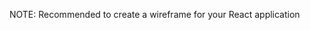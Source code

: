 <!-- (5 points): As a developer, I want to make good, consistent commits. -->

<!-- (5 points): As a developer, I want to use the Create-React-App command to create my React project. -->

<!-- (10 points) As a developer, I want to use AXIOS to consume the web API on the frontend. -->

<!-- (10 points) As a developer, I want to display the data (song title, album, artist, genre, and release date) from the API within a table on the frontend. -->

<!-- (5 points): As a developer, I want to create a minimum of three React components and use them within my React application. (EX: TitleBar, SearchBar, MusicTable) -->

<!-- (5 points) As a developer, I want to have an aesthetically pleasing user interface to ensure a great user experience. -->

<!-- (10 points) As a music enthusiast, I want to be able to filter the table of music by album, artist, genre, release date, and title. -->

NOTE: Recommended to create a wireframe for your React application
